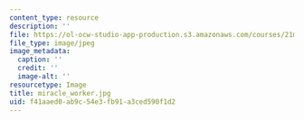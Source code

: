 ```yaml
---
content_type: resource
description: ''
file: https://ol-ocw-studio-app-production.s3.amazonaws.com/courses/21m-734-design-for-the-theater-scenery-spring-2005/f41aaed0ab9c54e3fb91a3ced590f1d2_miracle_worker.jpg
file_type: image/jpeg
image_metadata:
  caption: ''
  credit: ''
  image-alt: ''
resourcetype: Image
title: miracle_worker.jpg
uid: f41aaed0-ab9c-54e3-fb91-a3ced590f1d2
---
```

